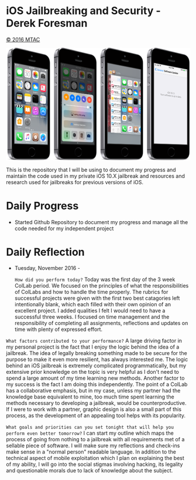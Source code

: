 # iOS Jailbreaking and Security - Derek Foresman 

[© 2016 MTAC](https://twitter.com/mtac8 "MTAC Twitter")

![Preview](Preview.png)

This is the repository that I will be using to document my progress and maintain the code used in my private iOS 10.X jailbreak and resources and research used for jailbreaks for previous versions of iOS.

# Daily Progress

* Started Github Repository to document my progress and manage all the code needed for my independent project

# Daily Reflection

* Tuesday, November 2016 - 
  
  ```How did you perform today?``` Today was the first day of the 3 week ColLab period. We focused on the principles of what the responsibilities of ColLabs and how to handle the time properly. The rubrics for successful projects were given with the first two best catagories left intentionally blank, which each filled with their own opinion of an excellent project. I added qualities I felt I would need to have a successful three weeks. I focused on time management and the responsibility of completing all assignments, reflections and updates on time with plenty of expressed effort.
  
 ```What factors contributed to your performance?``` A large driving factor in my personal project is the fact that I enjoy the logic behind the idea of a jailbreak. The idea of legally breaking something made to be secure for the purpose to make it even more resilient, has always interested me. The logic behind an iOS jailbreak is extremely complicated programmatically, but my extensive prior knowledge on the topic is very helpful as I don't need to spend a large amount of my time learning new methods. Another factor to my success is the fact I am doing this independently. The point of a ColLab has a collaborative emphasis, but in my case, unless my partner had the knowledge base equivalent to mine, too much time spent learning the methods necessary to developing a jailbreak, would be counterproductive. If I were to work with a partner, graphic design is also a small part of this process, as the development of an appealing tool helps with its popularity.
 
 ```What goals and priorities can you set tonight that will help you perform even better tomorrow?``` I can start my outline which maps the process of going from nothing to a jailbreak with all requirements met of a sellable piece of software. I will make sure my reflections and check-ins make sense in a "normal person" readable language. In addition to the technical aspect of mobile exploitation which I plan on explaining the best of my ability, I will go into the social stigmas involving hacking, its legality and questionable morals due to lack of knowledge about the subject.
